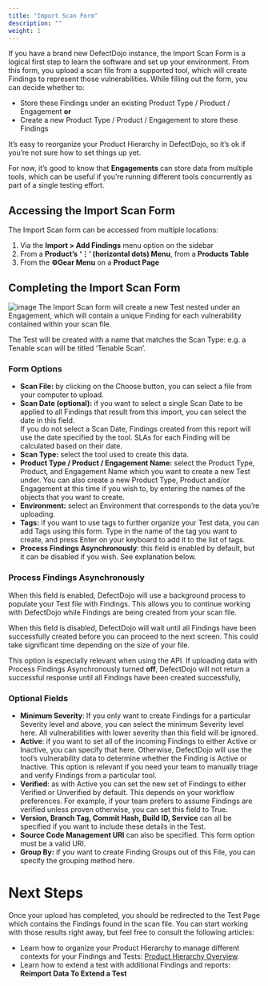 ```yaml
---
title: "Import Scan Form"
description: ""
weight: 1
---
```


If you have a brand new DefectDojo instance, the Import Scan Form is a logical first step to learn the software and set up your environment. From this form, you upload a scan file from a supported tool, which will create Findings to represent those vulnerabilities. While filling out the form, you can decide whether to:

* Store these Findings under an existing Product Type / Product / Engagement **or**
* Create a new Product Type / Product / Engagement to store these Findings

It’s easy to reorganize your Product Hierarchy in DefectDojo, so it’s ok if you’re not sure how to set things up yet. 

For now, it’s good to know that **Engagements** can store data from multiple tools, which can be useful if you’re running different tools concurrently as part of a single testing effort.

## Accessing the Import Scan Form

The Import Scan form can be accessed from multiple locations:

1. Via the **Import \> Add Findings** menu option on the sidebar
2. From a **Product’s** **‘⋮’ (horizontal dots) Menu**, from a **Products Table**
3. From the **⚙️Gear Menu** on a **Product Page**

## Completing the Import Scan Form

![image](images/import_scan_ui.png)
The Import Scan form will create a new Test nested under an Engagement, which will contain a unique Finding for each vulnerability contained within your scan file.

The Test will be created with a name that matches the Scan Type: e.g. a Tenable scan will be titled ‘Tenable Scan’.

### Form Options

* **Scan File:** by clicking on the Choose button, you can select a file from your computer to upload.
* **Scan Date (optional):** if you want to select a single Scan Date to be applied to all Findings that result from this import, you can select the date in this field.   
If you do not select a Scan Date, Findings created from this report will use the date specified by the tool. SLAs for each Finding will be calculated based on their date.
* **Scan Type:** select the tool used to create this data.
* **Product Type / Product / Engagement Name:** select the Product Type, Product, and Engagement Name which you want to create a new Test under. You can also create a new Product Type, Product and/or Engagement at this time if you wish to, by entering the names of the objects that you want to create.
* **Environment:** select an Environment that corresponds to the data you’re uploading.
* **Tags:** if you want to use tags to further organize your Test data, you can add Tags using this form. Type in the name of the tag you want to create, and press Enter on your keyboard to add it to the list of tags.
* **Process Findings Asynchronously**: this field is enabled by default, but it can be disabled if you wish. See explanation below.

### Process Findings Asynchronously

When this field is enabled, DefectDojo will use a background process to populate your Test file with Findings. This allows you to continue working with DefectDojo while Findings are being created from your scan file.

When this field is disabled, DefectDojo will wait until all Findings have been successfully created before you can proceed to the next screen. This could take significant time depending on the size of your file.

This option is especially relevant when using the API. If uploading data with Process Findings Asynchronously turned **off**, DefectDojo will not return a successful response until all Findings have been created successfully, 

### Optional Fields

* **Minimum Severity**: If you only want to create Findings for a particular Severity level and above, you can select the minimum Severity level here. All vulnerabilities with lower severity than this field will be ignored.
* **Active**: if you want to set all of the incoming Findings to either Active or Inactive, you can specify that here. Otherwise, DefectDojo will use the tool’s vulnerability data to determine whether the Finding is Active or Inactive. This option is relevant if you need your team to manually triage and verify Findings from a particular tool.
* **Verified**: as with Active you can set the new set of Findings to either Verified or Unverified by default. This depends on your workflow preferences. For example, if your team prefers to assume Findings are verified unless proven otherwise, you can set this field to True.
* **Version, Branch Tag, Commit Hash, Build ID, Service** can all be specified if you want to include these details in the Test.
* **Source Code Management URI** can also be specified. This form option must be a valid URI.
* **Group By:** if you want to create Finding Groups out of this File, you can specify the grouping method here.

# Next Steps

Once your upload has completed, you should be redirected to the Test Page which contains the Findings found in the scan file. You can start working with those results right away, but feel free to consult the following articles:

* Learn how to organize your Product Hierarchy to manage different contexts for your Findings and Tests: [Product Hierarchy Overview](https://docs.defectdojo.com/en/working_with_findings/organizing_engagements_tests/product-hierarchy-overview/).
* Learn how to extend a test with additional Findings and reports: **Reimport Data To Extend a Test**
